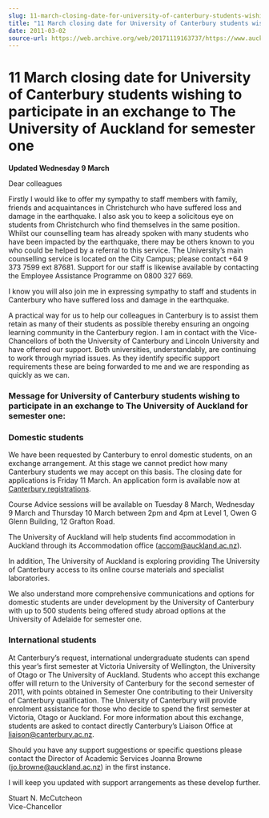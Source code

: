 ```yaml
---
slug: 11-march-closing-date-for-university-of-canterbury-students-wishing-to-participate-in-an-exchange-to-the-university-of-auckland-for-semester-one
title: "11 March closing date for University of Canterbury students wishing to participate in an exchange to The University of Auckland for semester one"
date: 2011-03-02
source-url: https://web.archive.org/web/20171119163737/https://www.auckland.ac.nz/en/about/news-events-and-notices/notices/notices-2011/2011/03/02/11-March-closing-date-for-University-of-Canterbury-students-wishing-to-participate-in-an-exchange-to-The-University-of-Auckland-for-semester-one.html
---
```

11 March closing date for University of Canterbury students wishing to participate in an exchange to The University of Auckland for semester one
================================================================================================================================================

**Updated Wednesday 9 March**

Dear colleagues  
  
Firstly I would like to offer my sympathy to staff members with family, friends and acquaintances in Christchurch who have suffered loss and damage in the earthquake. I also ask you to keep a solicitous eye on students from Christchurch who find themselves in the same position. Whilst our counselling team has already spoken with many students who have been impacted by the earthquake, there may be others known to you who could be helped by a referral to this service. The University’s main counselling service is located on the City Campus; please contact +64 9 373 7599 ext 87681. Support for our staff is likewise available by contacting the Employee Assistance Programme on 0800 327 669.  
  
I know you will also join me in expressing sympathy to staff and students in Canterbury who have suffered loss and damage in the earthquake.  
  
A practical way for us to help our colleagues in Canterbury is to assist them retain as many of their students as possible thereby ensuring an ongoing learning community in the Canterbury region. I am in contact with the Vice-Chancellors of both the University of Canterbury and Lincoln University and have offered our support. Both universities, understandably, are continuing to work through myriad issues. As they identify specific support requirements these are being forwarded to me and we are responding as quickly as we can. 

### Message for University of Canterbury students wishing to participate in an exchange to The University of Auckland for semester one:

### Domestic students

We have been requested by Canterbury to enrol domestic students, on an exchange arrangement. At this stage we cannot predict how many Canterbury students we may accept on this basis. The closing date for applications is Friday 11 March. An application form is available now at [Canterbury registrations](https://uoa.custhelp.com/cgi-bin/uoa.cfg/php/enduser/doc_serve.php?2=transferrequestaucklanduni).  
  
Course Advice sessions will be available on Tuesday 8 March, Wednesday 9 March and Thursday 10 March between 2pm and 4pm at Level 1, Owen G Glenn Building, 12 Grafton Road.  
  
The University of Auckland will help students find accommodation in Auckland through its Accommodation office ([accom@auckland.ac.nz](mailto:accom@auckland.ac.nz)).  
  
In addition, The University of Auckland is exploring providing The University of Canterbury access to its online course materials and specialist laboratories.  
  
We also understand more comprehensive communications and options for domestic students are under development by the University of Canterbury with up to 500 students being offered study abroad options at the University of Adelaide for semester one.

### International students

At Canterbury’s request, international undergraduate students can spend this year’s first semester at Victoria University of Wellington, the University of Otago or The University of Auckland. Students who accept this exchange offer will return to the University of Canterbury for the second semester of 2011, with points obtained in Semester One contributing to their University of Canterbury qualification. The University of Canterbury will provide enrolment assistance for those who decide to spend the first semester at Victoria, Otago or Auckland. For more information about this exchange, students are asked to contact directly Canterbury’s Liaison Office at [liaison@canterbury.ac.nz](mailto:liaison@canterbury.ac.nz).

Should you have any support suggestions or specific questions please contact the Director of Academic Services Joanna Browne ([jo.browne@auckland.ac.nz](mailto:jo.browne@auckland.ac.nz)) in the first instance.

I will keep you updated with support arrangements as these develop further.

Stuart N. McCutcheon  
Vice-Chancellor